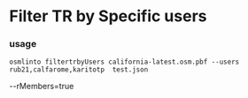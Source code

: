 # Filter TR by Specific users

### usage

`osmlinto filtertrbyUsers california-latest.osm.pbf --users rub21,calfarome,karitotp  test.json`

 --rMembers=true